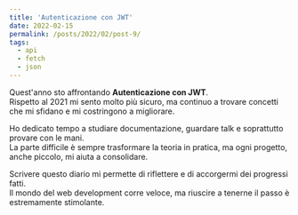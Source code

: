 ```yaml
---
title: 'Autenticazione con JWT'
date: 2022-02-15
permalink: /posts/2022/02/post-9/
tags:
  - api
  - fetch
  - json
---
```


Quest'anno sto affrontando **Autenticazione con JWT**.  
Rispetto al 2021 mi sento molto più sicuro, ma continuo a trovare concetti che mi sfidano e mi costringono a migliorare.

Ho dedicato tempo a studiare documentazione, guardare talk e soprattutto provare con le mani.  
La parte difficile è sempre trasformare la teoria in pratica, ma ogni progetto, anche piccolo, mi aiuta a consolidare.

Scrivere questo diario mi permette di riflettere e di accorgermi dei progressi fatti.  
Il mondo del web development corre veloce, ma riuscire a tenerne il passo è estremamente stimolante.

